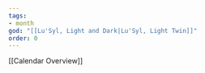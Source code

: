 ```yaml
---
tags:
- month
god: "[[Lu'Syl, Light and Dark|Lu'Syl, Light Twin]]"
order: 0
---
```

[[Calendar Overview]]